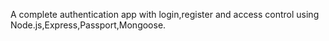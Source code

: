 A complete authentication app with login,register and access control using Node.js,Express,Passport,Mongoose.
